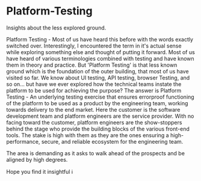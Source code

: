 # Platform-Testing
Insights about the less explored ground.

Platform Testing - Most of us have heard this before with the words exactly switched over. Interestingly, I encountered the term in it's actual sense while exploring something else and thought of putting it forward.
Most of us have heard of various terminologies combined with testing and have known them in theory and practice.
But 'Platform Testing' is that less known ground which is the foundation of the outer building, that most of us have visited so far.
We know about UI testing, API testing, browser Testing, and so on... but have we ever explored how the technical teams instate the platform to be used for achieving the purpose?
The answer is Platform Testing - An underlying testing exercise that ensures errorproof functioning of the platform to be used as a product by the engineering team, working towards delivery to the end market.
Here the customer is the software development team and platform engineers are the service provider.
With no facing toward the customer, platform engineers are the show-stoppers behind the stage who provide the building blocks of the various front-end tools. 
The stake is high with them as they are the ones ensuring a high-performance, secure, and reliable ecosystem for the engineering team.

The area is demanding as it asks to walk ahead of the prospects and be aligned by high degrees.

Hope you find it insightful ℹ️

